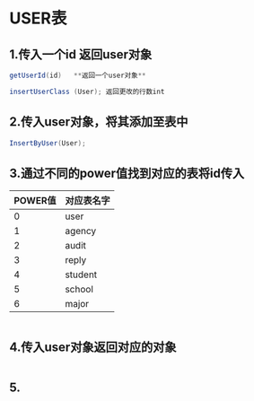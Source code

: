 # USER表

## **1.传入一个id 返回user对象**

```java
getUserId(id)   **返回一个user对象**
```

```java
insertUserClass (User); 返回更改的行数int

```

## 2.**传入user对象，将其添加至表中**

```java
InsertByUser(User);

```

## **3.通过不同的power值找到对应的表将id传入**

| POWER值 | 对应表名字 |
| --- | --- |
| 0 | user |
| 1 | agency |
| 2 | audit |
| 3 | reply |
| 4 | student |
| 5 | school |
| 6 | major |

```java

```

## 4.传入user对象返回对应的对象

```java

```

## 5.